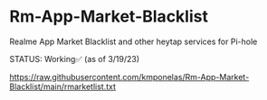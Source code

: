 # Rm-App-Market-Blacklist
Realme App Market Blacklist and other heytap services for Pi-hole

STATUS: Working✅ (as of 3/19/23)

 https://raw.githubusercontent.com/kmponelas/Rm-App-Market-Blacklist/main/rmarketlist.txt
